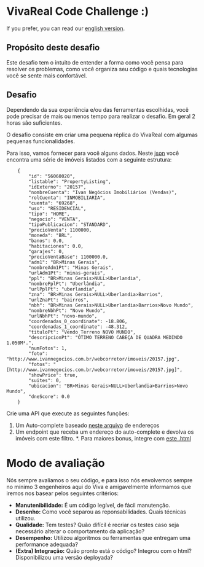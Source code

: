 # VivaReal Code Challenge :)

If you prefer, you can read our [english version]().

## Propósito deste desafio

Este desafio tem o intuito de entender a forma como você pensa para resolver os problemas, como você organiza seu código e quais tecnologias você se sente mais confortável.

## Desafio

Dependendo da sua experiência e/ou das ferramentas escolhidas, você pode precisar de mais ou menos tempo para realizar o desafio. Em geral 2 horas são suficientes.

O desafio consiste em criar uma pequena réplica do VivaReal com algumas pequenas funcionalidades. 

Para isso, vamos fornecer para você alguns dados. Neste [json](database.json) você encontra uma série de imóveis listados com a seguinte estrutura:

```
    {
        "id": "56060020",
        "listable": "PropertyListing",
        "idExterno": "20157",
        "nombreCuenta": "Ivan Negócios Imobiliários (Vendas)",
        "rolCuenta": "INMOBILIARIA",
        "cuenta": "69268",
        "uso": "RESIDENCIAL",
        "tipo": "HOME",
        "negocio": "VENTA",
        "tipoPublicacion": "STANDARD",
        "precioVenta": 1100000,
        "moneda": "BRL",
        "banos": 0.0,
        "habitaciones": 0.0,
        "garajes": 0,
        "precioVentaBase": 1100000.0,
        "adm1": "BR>Minas Gerais",
        "nombreAdm1Pt": "Minas Gerais",
        "urlAdm1Pt": "minas-gerais",
        "ppl": "BR>Minas Gerais>NULL>Uberlandia",
        "nombrePplPt": "Uberlândia",
        "urlPplPt": "uberlandia",
        "zna": "BR>Minas Gerais>NULL>Uberlandia>Barrios",
        "urlZnaPt": "bairros",
        "nbh": "BR>Minas Gerais>NULL>Uberlandia>Barrios>Novo Mundo",
        "nombreNbhPt": "Novo Mundo",
        "urlNbhPt": "novo-mundo",
        "coordenadas_0_coordinate": -18.806,
        "coordenadas_1_coordinate": -48.312,
        "tituloPt": "Vendo Terreno NOVO MUNDO",
        "descripcionPt": "ÓTIMO TERRENO CABEÇA DE QUADRA MEDINDO 1.050M².",
        "numFotos": 1,
        "foto": "http://www.ivannegocios.com.br/webcorretor/imoveis/20157.jpg",
        "fotos": "[http://www.ivannegocios.com.br/webcorretor/imoveis/20157.jpg]",
        "showPrice": true,
        "suites": 0,
        "ubicacion": "BR>Minas Gerais>NULL>Uberlandia>Barrios>Novo Mundo",
        "dneScore": 0.0
    }
```

Crie uma API que execute as seguintes funções:

1. Um Auto-complete baseado [neste arquivo](enderecos.json) de endereços
2. Um endpoint que receba um endereço do auto-complete e devolva os imóveis com este filtro.
*. Para maiores bonus, integre com [este .html]() 

# Modo de avaliação

Nós sempre avaliamos o seu código, e para isso nós envolvemos sempre no mínimo 3 engenheiros aqui do Viva e amigavelmente informamos que iremos nos basear pelos seguintes critérios:

* **Manutenibilidade:** É um código legível, de fácil manutenção.
* **Desenho:** Como você separou as reponsabilidades. Quais técnicas utilizou.
* **Qualidade:** Tem testes? Quão difícil é recriar os testes caso seja necessário alterar o comportamento da aplicação?
* **Desempenho:** Utilizou algoritmos ou ferramentas que entregam uma performance adequada? 
* **(Extra) Integração:** Quão pronto está o código? Integrou com o html? Disponibilizou uma versão deployada?



